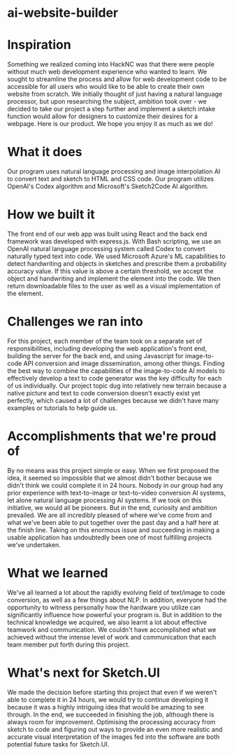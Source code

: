 # ai-website-builder

# Inspiration

Something we realized coming into HackNC was that there were people without much web development experience who wanted to learn. We sought to streamline the process and allow for web development code to be accessible for all users who would like to be able to create their own website from scratch. We initially thought of just having a natural language processor, but upon researching the subject, ambition took over - we decided to take our project a step further and implement a sketch intake function would allow for designers to customize their desires for a webpage. Here is our product. We hope you enjoy it as much as we do!

# What it does
Our program uses natural language processing and image interpolation AI to convert text and sketch to HTML and CSS code. Our program utilizes OpenAI's Codex algorithm and Microsoft's Sketch2Code AI algorithm.

# How we built it
The front end of our web app was built using React and the back end framework was developed with express.js. With Bash scripting, we use an OpenAI natural language processing system called Codex to convert naturally typed text into code. We used Microsoft Azure's ML capabilities to detect handwriting and objects in sketches and prescribe them a probability accuracy value. If this value is above a certain threshold, we accept the object and handwriting and implement the element into the code. We then return downloadable files to the user as well as a visual implementation of the element.

# Challenges we ran into
For this project, each member of the team took on a separate set of responsibilities, including developing the web application's front end, building the server for the back end, and using Javascript for image-to-code API conversion and image dissemination, among other things. Finding the best way to combine the capabilities of the image-to-code AI models to effectively develop a text to code generator was the key difficulty for each of us individually. Our project topic dug into relatively new terrain because a native picture and text to code conversion doesn't exactly exist yet perfectly, which caused a lot of challenges because we didn't have many examples or tutorials to help guide us.

# Accomplishments that we're proud of
By no means was this project simple or easy. When we first proposed the idea, it seemed so impossible that we almost didn't bother because we didn't think we could complete it in 24 hours. Nobody in our group had any prior experience with text-to-image or text-to-video conversion AI systems, let alone natural language processing AI systems. If we took on this initiative, we would all be pioneers. But in the end, curiosity and ambition prevailed. We are all incredibly pleased of where we've come from and what we've been able to put together over the past day and a half here at the finish line. Taking on this enormous issue and succeeding in making a usable application has undoubtedly been one of most fulfilling projects we've undertaken.

# What we learned
We've all learned a lot about the rapidly evolving field of text/image to code conversion, as well as a few things about NLP. In addition, everyone had the opportunity to witness personally how the hardware you utilize can significantly influence how powerful your program is. But in addition to the technical knowledge we acquired, we also learnt a lot about effective teamwork and communication. We couldn't have accomplished what we achieved without the intense level of work and communication that each team member put forth during this project.

# What's next for Sketch.UI
We made the decision before starting this project that even if we weren't able to complete it in 24 hours, we would try to continue developing it because it was a highly intriguing idea that would be amazing to see through. In the end, we succeeded in finishing the job, although there is always room for improvement. Optimising the processing accuracy from sketch to code and figuring out ways to provide an even more realistic and accurate visual interpretation of the images fed into the software are both potential future tasks for Sketch.UI.
